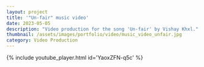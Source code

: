 ```yaml
---
layout: project
title: '"Un-fair" music video'
date: 2023-05-05
description: "Video production for the song 'Un-fair' by Vishay Khxl."
thumbnail: /assets/images/portfolio/video/music_video_unfair.jpg
category: Video Production
---
```


{% include youtube_player.html id='YaoxZFN-q5c' %}
